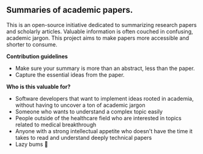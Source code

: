 ## **Summaries of academic papers.**

This is an open-source initiative dedicated to summarizing research papers and scholarly articles. Valuable information is often couched in confusing, academic jargon. This project aims to make papers more accessible and shorter to consume.

**Contribution guidelines**

* Make sure your summary is more than an abstract, less than the paper.
* Capture the essential ideas from the paper.

**Who is this valuable for?**

* Software developers that want to implement ideas rooted in academia, without having to uncover a ton of academic jargon
* Someone who wants to understand a complex topic easily
* People outside of the healthcare field who are interested in topics related to medical breakthrough
* Anyone with a strong intellectual appetite who doesn't have the time it takes to read and understand deeply technical papers
* Lazy bums 🐨



